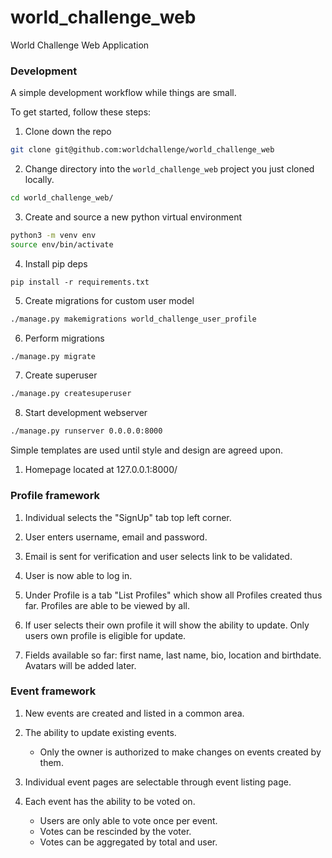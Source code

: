 # world\_challenge\_web
World Challenge Web Application

### Development
A simple development workflow while things are small.

To get started, follow these steps:

1. Clone down the repo
```bash
git clone git@github.com:worldchallenge/world_challenge_web
```
2. Change directory into the `world_challenge_web` project you just cloned locally.
```bash
cd world_challenge_web/
```
3. Create and source a new python virtual environment
```bash
python3 -m venv env
source env/bin/activate
```
4. Install pip deps
```
pip install -r requirements.txt 
```
5. Create migrations for custom user model
```bash
./manage.py makemigrations world_challenge_user_profile
```
6. Perform migrations
```bash
./manage.py migrate
```
7. Create superuser
```bash
./manage.py createsuperuser
```
8. Start development webserver
```bash
./manage.py runserver 0.0.0.0:8000
```


Simple templates are used until style and design are agreed upon.

1. Homepage located at 127.0.0.1:8000/ 


### Profile framework

1. Individual selects the "SignUp" tab top left corner.

2. User enters username, email and password.

3. Email is sent for verification and user selects link to be validated.

4. User is now able to log in.

5. Under Profile is a tab "List Profiles" which show all Profiles created thus far.  Profiles are able to be viewed by all.

6. If user selects their own profile it will show the ability to update.  Only users own profile is eligible for update.

7. Fields available so far: first name, last name, bio, location and birthdate.  Avatars will be added later.


### Event framework

1. New events are created and listed in a common area.

2. The ability to update existing events.
      - Only the owner is authorized to make changes on events created by them.

3.  Individual event pages are selectable through event listing page.

4.  Each event has the ability to be voted on. 
      - Users are only able to vote once per event.  
      - Votes can be rescinded by the voter.
      - Votes can be aggregated by total and user.


